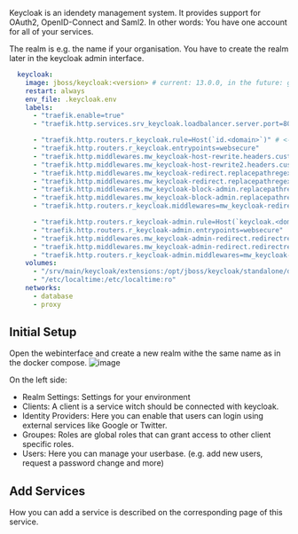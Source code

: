 Keycloak is an idendety management system. It provides support for OAuth2, OpenID-Connect and Saml2. In other words: You have one account for all of your services.
<br>

The realm is e.g. the name if your organisation. You have to create the realm later in the keycloak admin interface.

```yaml
  keycloak:
    image: jboss/keycloak:<version> # current: 13.0.0, in the future: ghcr.io/an2ic3/keycloak:<version>
    restart: always
    env_file: .keycloak.env
    labels:
      - "traefik.enable=true"
      - "traefik.http.services.srv_keycloak.loadbalancer.server.port=8080"

      - "traefik.http.routers.r_keycloak.rule=Host(`id.<domain>`)" # <- edit
      - "traefik.http.routers.r_keycloak.entrypoints=websecure"
      - "traefik.http.middlewares.mw_keycloak-host-rewrite.headers.customrequestheaders.Host=id.<domain>" # <- edit
      - "traefik.http.middlewares.mw_keycloak-host-rewrite2.headers.customrequestheaders.X-Forwarded-Host=id.<domain>" # <- edit
      - "traefik.http.middlewares.mw_keycloak-redirect.replacepathregex.regex=^\/auth\/$$"
      - "traefik.http.middlewares.mw_keycloak-redirect.replacepathregex.replacement=/auth/realms/<ralm>/account/" # <- edit
      - "traefik.http.middlewares.mw_keycloak-block-admin.replacepathregex.regex=^\/auth\/admin\/$$"
      - "traefik.http.middlewares.mw_keycloak-block-admin.replacepathregex.replacement=/auth/realms/<ralm>/account/" # <- edit
      - "traefik.http.routers.r_keycloak.middlewares=mw_keycloak-redirect@docker,mw_keycloak-block-admin@docker,mw_keycloak-host-rewrite@docker,mw_keycloak-host-rewrite2@docker"

      - "traefik.http.routers.r_keycloak-admin.rule=Host(`keycloak.<domain>`)" # <- edit
      - "traefik.http.routers.r_keycloak-admin.entrypoints=websecure"
      - "traefik.http.middlewares.mw_keycloak-admin-redirect.redirectregex.regex=^https:\/\/keycloak.<domain>\/?$$" # <- edit
      - "traefik.http.middlewares.mw_keycloak-admin-redirect.redirectregex.replacement=https://keycloak.<domain>/auth/admin/" # <- edit
      - "traefik.http.routers.r_keycloak-admin.middlewares=mw_keycloak-admin-redirect@docker"
    volumes:
      - "/srv/main/keycloak/extensions:/opt/jboss/keycloak/standalone/deployments"
      - "/etc/localtime:/etc/localtime:ro"
    networks:
      - database
      - proxy
```
## Initial Setup

Open the webinterface and create a new realm withe the same name as in the docker compose.
![image](https://user-images.githubusercontent.com/34819524/118363751-35f67c00-b596-11eb-9603-95df4a3c8e41.png)

On the left side:
* Realm Settings: Settings for your environment
* Clients: A client is a service witch should be connected with keycloak.
* Identity Providers: Here you can enable that users can login using external services like Google or Twitter.
* Groupes: Roles are global roles that can grant access to other client specific roles.
* Users: Here you can manage your userbase. (e.g. add new users, request a password change and more)

## Add Services
How you can add a service is described on the corresponding page of this service.
